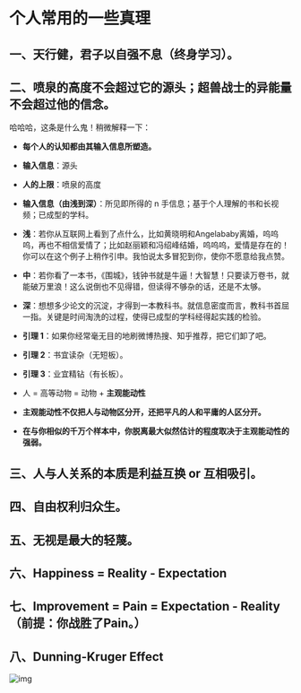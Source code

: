 # 个人常用的一些真理

## 一、天行健，君子以自强不息（终身学习）。

## 二、喷泉的高度不会超过它的源头；超兽战士的异能量不会超过他的信念。

哈哈哈，这条是什么鬼！稍微解释一下：

- **每个人的认知都由其输入信息所塑造。**
- **输入信息**：源头
- **人的上限**：喷泉的高度

- **输入信息（由浅到深）**：所见即所得的 n 手信息；基于个人理解的书和长视频；已成型的学科。
- **浅**：若你从互联网上看到了点什么，比如黄晓明和Angelababy离婚，呜呜呜，再也不相信爱情了；比如赵丽颖和冯绍峰结婚，呜呜呜，爱情是存在的！你可以在这个例子上稍作引申。我怕说太多冒犯到你，使你不愿意给我点赞。
- **中**：若你看了一本书，《围城》，钱钟书就是牛逼！大智慧！只要读万卷书，就能破万里浪！这么说倒也不见得错，但读得不够杂的话，还是不太够。
- **深**：想想多少论文的沉淀，才得到一本教科书。就信息密度而言，教科书首屈一指。关键是时间淘洗的过程，使得已成型的学科经得起实践的检验。
- **引理 1**：如果你经常毫无目的地刷微博热搜、知乎推荐，把它们卸了吧。
- **引理 2**：书宜读杂（无短板）。
- **引理 3**：业宜精钻（有长板）。

- 人 = 高等动物 = 动物 + **主观能动性**
- **主观能动性不仅把人与动物区分开，还把平凡的人和平庸的人区分开。**
- **在与你相似的千万个样本中，你脱离最大似然估计的程度取决于主观能动性的强弱。**

## 三、人与人关系的本质是利益互换 or 互相吸引。

## 四、自由权利归众生。

## 五、无视是最大的轻蔑。

## 六、Happiness = Reality - Expectation

## 七、Improvement = Pain = Expectation - Reality（前提：你战胜了Pain。）

## 八、Dunning-Kruger Effect

![img](https://picx.zhimg.com/80/v2-68a9dd3c5b72f22cf53e464e40ae2887_1440w.png?source=d16d100b)